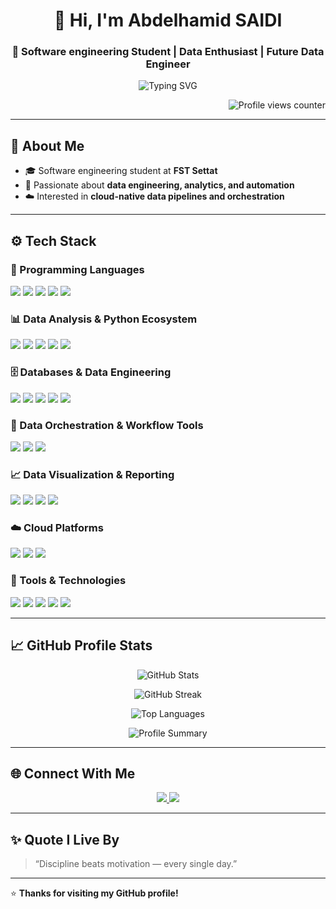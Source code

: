 <!-- PROFILE HEADER -->
<h1 align="center">👋 Hi, I'm Abdelhamid SAIDI</h1>
<h3 align="center">🎯 Software engineering Student | Data Enthusiast | Future Data Engineer</h3>

<p align="center">
  <img src="https://readme-typing-svg.herokuapp.com?font=Fira+Code&pause=1000&center=true&vCenter=true&width=500&lines=Turning+data+into+insights;Building+end-to-end+data+solutions;Always+learning%2C+always+improving!" alt="Typing SVG" />
</p>

<p align="right">
  <img src="https://komarev.com/ghpvc/?username=AbdelhamidSaidi&label=Profile%20Visits&color=0e75b6&style=for-the-badge" alt="Profile views counter" />
</p>

---

## 🧠 About Me  
- 🎓 Software engineering student at **FST Settat**  
- 💾 Passionate about **data engineering, analytics, and automation**  
- ☁️ Interested in **cloud-native data pipelines and orchestration**  
---

## ⚙️ Tech Stack  

### 🐍 Programming Languages  
<p align="left">
  <img src="https://img.shields.io/badge/Python-3776AB?style=for-the-badge&logo=python&logoColor=white" />
  <img src="https://img.shields.io/badge/Java-ED8B00?style=for-the-badge&logo=openjdk&logoColor=white" />
  <img src="https://img.shields.io/badge/SQL-4479A1?style=for-the-badge&logo=postgresql&logoColor=white" />
  <img src="https://img.shields.io/badge/Shell-4EAA25?style=for-the-badge&logo=gnu-bash&logoColor=white" />
  <img src="https://img.shields.io/badge/C-00599C?style=for-the-badge&logo=c&logoColor=white" />
</p>

### 📊 Data Analysis & Python Ecosystem  
<p align="left">
  <img src="https://img.shields.io/badge/Pandas-150458?style=for-the-badge&logo=pandas&logoColor=white" />
  <img src="https://img.shields.io/badge/NumPy-013243?style=for-the-badge&logo=numpy&logoColor=white" />
  <img src="https://img.shields.io/badge/Matplotlib-11557C?style=for-the-badge&logo=plotly&logoColor=white" />
  <img src="https://img.shields.io/badge/Seaborn-3776AB?style=for-the-badge&logo=python&logoColor=white" />
  <img src="https://img.shields.io/badge/Jupyter-FA0F00?style=for-the-badge&logo=jupyter&logoColor=white" />
</p>

### 🗄️ Databases & Data Engineering  
<p align="left">
  <img src="https://img.shields.io/badge/SQL%20Server-CC2927?style=for-the-badge&logo=microsoftsqlserver&logoColor=white" />
  <img src="https://img.shields.io/badge/MySQL-4479A1?style=for-the-badge&logo=mysql&logoColor=white" />
  <img src="https://img.shields.io/badge/T--SQL-CC2927?style=for-the-badge&logo=microsoftsqlserver&logoColor=white" />
  <img src="https://img.shields.io/badge/ETL%2FELT%20Pipelines-1E90FF?style=for-the-badge&logo=data%3Aimage%2Fsvg%2Bxml;base64,&logoColor=white" />
  <img src="https://img.shields.io/badge/Data%20Warehousing-0078D7?style=for-the-badge&logo=microsoftazure&logoColor=white" />
</p>

### 🔄 Data Orchestration & Workflow Tools  
<p align="left">
  <img src="https://img.shields.io/badge/Mage.ai-8A2BE2?style=for-the-badge&logo=python&logoColor=white" />
  <img src="https://img.shields.io/badge/Event--Driven%20Automation-228B22?style=for-the-badge&logo=aws-lambda&logoColor=white" />
  <img src="https://img.shields.io/badge/Serverless%20Architecture-FF9900?style=for-the-badge&logo=amazonaws&logoColor=white" />
</p>

### 📈 Data Visualization & Reporting  
<p align="left">
  <img src="https://img.shields.io/badge/Power%20BI-F2C811?style=for-the-badge&logo=powerbi&logoColor=black" />
  <img src="https://img.shields.io/badge/Tableau-E97627?style=for-the-badge&logo=tableau&logoColor=white" />
  <img src="https://img.shields.io/badge/Looker%20Studio-4285F4?style=for-the-badge&logo=googleanalytics&logoColor=white" />
  <img src="https://img.shields.io/badge/Excel-217346?style=for-the-badge&logo=microsoftexcel&logoColor=white" />
</p>

### ☁️ Cloud Platforms  
<p align="left">
  <img src="https://img.shields.io/badge/Google%20Cloud-4285F4?style=for-the-badge&logo=googlecloud&logoColor=white" />
  <img src="https://img.shields.io/badge/AWS-232F3E?style=for-the-badge&logo=amazonaws&logoColor=white" />
  <img src="https://img.shields.io/badge/Oracle%20Cloud-F80000?style=for-the-badge&logo=oracle&logoColor=white" />
</p>

### 🧰 Tools & Technologies  
<p align="left">
  <img src="https://img.shields.io/badge/Linux-FCC624?style=for-the-badge&logo=linux&logoColor=black" />
  <img src="https://img.shields.io/badge/Git%20%26%20GitHub-181717?style=for-the-badge&logo=github&logoColor=white" />
  <img src="https://img.shields.io/badge/Web%20Scraping-4B8BBE?style=for-the-badge&logo=python&logoColor=white" />
  <img src="https://img.shields.io/badge/DevOps-2496ED?style=for-the-badge&logo=docker&logoColor=white" />
  <img src="https://img.shields.io/badge/Operating%20Systems-0078D7?style=for-the-badge&logo=windows11&logoColor=white" />
</p>

---

## 📈 GitHub Profile Stats  

<p align="center">
  <img src="https://github-readme-stats.vercel.app/api?username=AbdelhamidSaidi&show_icons=true&theme=dark" alt="GitHub Stats" />
</p>

<p align="center">
  <img src="https://github-readme-streak-stats.herokuapp.com/?user=AbdelhamidSaidi&theme=dark" alt="GitHub Streak" />
</p>

<p align="center">
  <img src="https://github-readme-stats.vercel.app/api/top-langs/?username=AbdelhamidSaidi&layout=compact&theme=dark" alt="Top Languages" />
</p>

<p align="center">
  <img src="https://github-profile-summary-cards.vercel.app/api/cards/profile-details?username=AbdelhamidSaidi&theme=dark" alt="Profile Summary" />
</p>

---

## 🌐 Connect With Me  
<p align="center">
  <a href="https://www.linkedin.com/in/abdelhamidsaidi" target="_blank">
    <img src="https://img.shields.io/badge/LinkedIn-0077B5?style=for-the-badge&logo=linkedin&logoColor=white" />
  </a>
  <a href="mailto:abdelhamidsaidiofficial@gmail.com" target="_blank">
    <img src="https://img.shields.io/badge/Email-D14836?style=for-the-badge&logo=gmail&logoColor=white" />
  </a>
</p>

---

## ✨ Quote I Live By  
> “Discipline beats motivation — every single day.”

---

⭐️ **Thanks for visiting my GitHub profile!**
